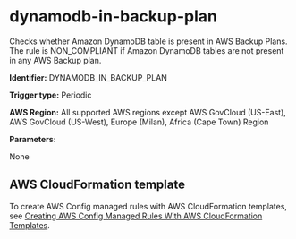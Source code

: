 # dynamodb\-in\-backup\-plan<a name="dynamodb-in-backup-plan"></a>

Checks whether Amazon DynamoDB table is present in AWS Backup Plans\. The rule is NON\_COMPLIANT if Amazon DynamoDB tables are not present in any AWS Backup plan\. 

**Identifier:** DYNAMODB\_IN\_BACKUP\_PLAN

**Trigger type:** Periodic

**AWS Region:** All supported AWS regions except AWS GovCloud \(US\-East\), AWS GovCloud \(US\-West\), Europe \(Milan\), Africa \(Cape Town\) Region

**Parameters:**

None  

## AWS CloudFormation template<a name="w26aac11c31c17b7c95c15"></a>

To create AWS Config managed rules with AWS CloudFormation templates, see [Creating AWS Config Managed Rules With AWS CloudFormation Templates](aws-config-managed-rules-cloudformation-templates.md)\.
